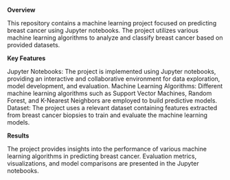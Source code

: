 **Overview** 

This repository contains a machine learning project focused on predicting breast cancer using Jupyter notebooks. The project utilizes various machine learning algorithms to analyze and classify breast cancer based on provided datasets.

**Key Features**

Jupyter Notebooks: The project is implemented using Jupyter notebooks, providing an interactive and collaborative environment for data exploration, model development, and evaluation.
Machine Learning Algorithms: Different machine learning algorithms such as Support Vector Machines, Random Forest, and K-Nearest Neighbors are employed to build predictive models.
Dataset: The project uses a relevant dataset containing features extracted from breast cancer biopsies to train and evaluate the machine learning models.

**Results**

The project provides insights into the performance of various machine learning algorithms in predicting breast cancer.
Evaluation metrics, visualizations, and model comparisons are presented in the Jupyter notebooks.
